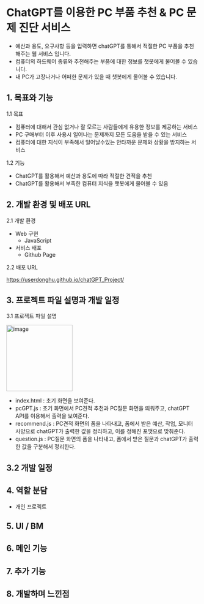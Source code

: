 # ChatGPT를 이용한 PC 부품 추천 & PC 문제 진단 서비스
  * 예산과 용도, 요구사항 등을 입력하면 chatGPT를 통해서 적절한 PC 부품을 추천해주는 웹 서비스 입니다.
  * 컴퓨터의 하드웨어 종류와 추천해주는 부품에 대한 정보를 챗봇에게 물어볼 수 있습니다.
  * 내 PC가 고장나거나 어떠한 문제가 있을 때 챗봇에게 물어볼 수 있습니다.
## 1. 목표와 기능
  1.1 목표

  * 컴퓨터에 대해서 관심 없거나 잘 모르는 사람들에게 유용한 정보를 제공하는 서비스
  * PC 구매부터 이후 사용시 일어나는 문제까지 모든 도움을 받을 수 있는 서비스
  * 컴퓨터에 대한 지식이 부족해서 일어날수있는 안타까운 문제와 상황을 방지하는 서비스

1.2 기능

  * ChatGPT를 활용해서 예산과 용도에 따라 적절한 견적을 추천
  * ChatGPT를 활용해서 부족한 컴퓨터 지식을 챗봇에게 물어볼 수 있음
## 2. 개발 환경 및 배포 URL
  2.1 개발 환경
  * Web 구현
     * JavaScript
  * 서비스 배포
     * Github Page
   
  2.2 배포 URL
  
  https://userdonghu.github.io/chatGPT_Project/
  

## 3. 프로젝트 파일 설명과 개발 일정
  3.1 프로젝트 파일 설명

   <img width="173" alt="image" src="https://github.com/UserDongHu/chatGPT_Project/assets/137512514/a20652d2-8c93-4039-8cc0-3eb44917930a">

   
   - index.html : 초기 화면을 보여준다.
   - pcGPT.js : 초기 화면에서 PC견적 추천과 PC질문 화면을 띄워주고, chatGPT API를 이용해서 출력을 보여준다.
   - recommend.js : PC견적 화면의 폼을 나타내고, 폼에서 받은 예산, 작업, 모니터 사양으로 chatGPT가 출력한 값을 정리하고, 이를 정해진 포맷으로 맞춰준다.
   - question.js : PC질문 화면의 폼을 나타내고, 폼에서 받은 질문과 chatGPT가 출력한 값을 구분해서 정리한다.

  3.2 개발 일정
   - 
## 4. 역할 분담

  * 개인 프로젝트

## 5. UI / BM

## 6. 메인 기능

## 7. 추가 기능

## 8. 개발하며 느낀점
